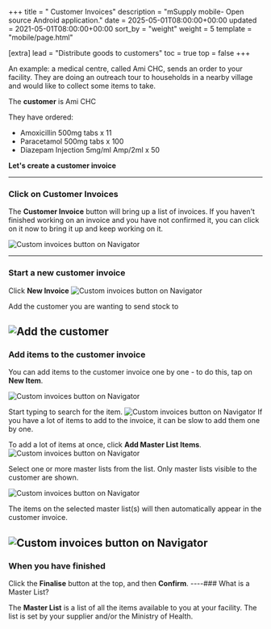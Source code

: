 +++
title = " Customer Invoices"
description = "mSupply mobile- Open source Android application."
date = 2025-05-01T08:00:00+00:00
updated = 2021-05-01T08:00:00+00:00
sort_by = "weight"
weight = 5
template = "mobile/page.html"

[extra]
lead = "Distribute goods to customers"
toc = true
top = false
+++

An example:
a medical centre, called Ami CHC, sends an order to your facility. They are doing an outreach tour to households in a nearby village and would like to collect some items to take.

The **customer** is Ami CHC

They have ordered:

  * Amoxicillin 500mg tabs x 11
  * Paracetamol 500mg tabs x 100
  * Diazepam Injection 5mg/ml Amp/2ml x 50

**Let's create a customer invoice**

----

### Click on Customer Invoices

The **Customer Invoice** button will bring up a list of invoices. If you haven't finished working on an invoice and you have not confirmed it, you can click on it now to bring it up and keep working on it.

![Custom invoices button on Navigator](/mobile/images/customerinvoices.jpg)

----
### Start a new customer invoice

Click **New Invoice**
![Custom invoices button on Navigator](/mobile/images/new_customer_invoice.png)

Add the customer you are wanting to send stock to 

![Add the customer](/mobile/images/add_customer_to_invoice.png)
----
### Add items to the customer invoice

You can add items to the customer invoice one by one - to do this, tap on **New Item**.

![Custom invoices button on Navigator](/mobile/images/customer_invoice_new_item.png)

Start typing to search for the item.
![Custom invoices button on Navigator](/mobile/images/search_item.png)
If you have a lot of items to add to the invoice, it can be slow to add them one by one.

To add a lot of items at once, click **Add Master List Items**.
![Custom invoices button on Navigator](/mobile/images/customer_invoice_add_master_list_items.png)

Select one or more master lists from the list. Only master lists visible to the customer are shown.

![Custom invoices button on Navigator](/mobile/images/select_master_list.png)

The items on the selected master list(s) will then automatically appear in the customer invoice.

![Custom invoices button on Navigator](/mobile/images/customer_invoice_master_list.png)
----
### When you have finished

Click the **Finalise** button at the top, and then **Confirm**.
----### What is a Master List?

The **Master List** is a list of all the items available to you at your facility.
The list is set  by your supplier and/or the Ministry of Health.


